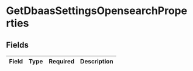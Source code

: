 # GetDbaasSettingsOpensearchProperties


## Fields

| Field       | Type        | Required    | Description |
| ----------- | ----------- | ----------- | ----------- |